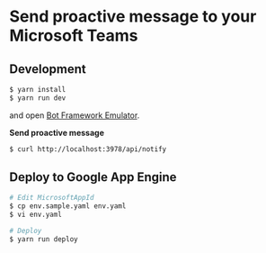 # Send proactive message to your Microsoft Teams
## Development
```sh
$ yarn install
$ yarn run dev
```

and open [Bot Framework Emulator](https://github.com/microsoft/botframework-emulator).

**Send proactive message**

```sh
$ curl http://localhost:3978/api/notify
```


## Deploy to Google App Engine
```sh
# Edit MicrosoftAppId
$ cp env.sample.yaml env.yaml
$ vi env.yaml

# Deploy
$ yarn run deploy
```
